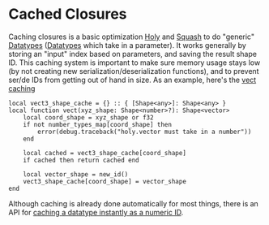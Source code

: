 # Cached Closures

Caching closures is a basic optimization
[Holy](https://github.com/hardlyardi/holy) and
[Squash](https://github.com/Data-Oriented-House/Squash)
to do "generic" [Datatypes](../../../api/constants/datatypes/index.md)
([Datatypes](../../../api/constants/datatypes/index.md) which take in a parameter). It works generally by storing an
"input" index based on parameters, and saving the result shape ID. This caching system is important to make sure memory
usage stays low (by not creating new serialization/deserialization functions), and to prevent ser/de IDs from getting
out of hand in size. As an example, here's the [vect caching](../../../api/constants/datatypes/generics/vect.md)

```luau
local vect3_shape_cache = {} :: { [Shape<any>]: Shape<any> }
local function vect(xyz_shape: Shape<number>?): Shape<vector>
    local coord_shape = xyz_shape or f32
    if not number_types_map[coord_shape] then
        error(debug.traceback("holy.vector must take in a number"))
    end

    local cached = vect3_shape_cache[coord_shape]
    if cached then return cached end

    local vector_shape = new_id()
    vect3_shape_cache[coord_shape] = vector_shape
end
```

Although caching is already done automatically for most things, there is an API for
[caching a datatype instantly as a numeric ID](../../../api/constants/datatypes/generics/cached.md).
